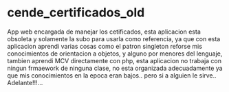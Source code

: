 cende_certificados_old
======================

App web encargada de manejar los cetificados, esta aplicacion esta obsoleta y solamente la subo para usarla como referencia, ya que con esta aplicacion
aprendi varias cosas como el patron singleton reforse mis conocimientos de orientacion a objetos, y alguno por menores del lenguaje, tambien aprendi MCV 
directamente con php, esta aplicacion no trabaja con ningun frmaework de ninguna clase, no esta organizada adecuadamente ya que mis conocimientos en 
la epoca eran bajos.. pero si a alguien le sirve.. Adelante!!!...